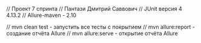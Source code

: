 // Проект 7 спринта
// Пантази Дмитрий Саввович
// JUnit версия 4 4.13.2
// Allure-maven - 2.10

// mvn clean test - запустить все тесты с покрытием
// mvn allure:report - создание отчёта Allure
// mvn allure:serve - открытие отчёта Allure
